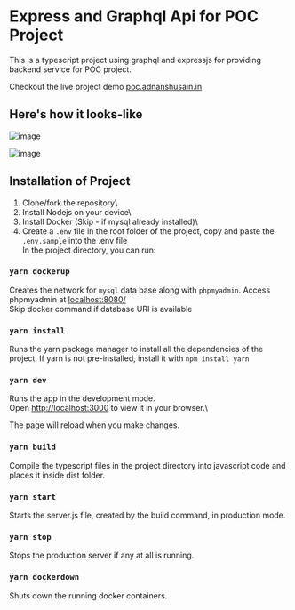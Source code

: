 # Express and Graphql Api for POC Project

This is a typescript project using graphql and expressjs for providing backend service for POC project.

Checkout the live project demo <a href="https://poc.adnanshusain.in/graphql">poc.adnanshusain.in</a>

## Here's how it looks-like

![image](https://user-images.githubusercontent.com/78212328/218540999-de800d67-f0ba-4201-b273-baf9eb08b534.png)

![image](https://user-images.githubusercontent.com/78212328/218540027-e8734eca-951a-41ed-ae9b-4fe1a55fdf7f.png)

## Installation of Project

1. Clone/fork the repository\
2. Install Nodejs on your device\
3. Install Docker (Skip - if mysql already installed)\
4. Create a `.env` file in the root folder of the project, copy and paste the `.env.sample` into the .env file\
   In the project directory, you can run:

### `yarn dockerup`

Creates the network for `mysql` data base along with `phpmyadmin`. Access phpmyadmin at <a href="http://localhost:8080/">localhost:8080/</a>\
Skip docker command if database URI is available

### `yarn install`

Runs the yarn package manager to install all the dependencies of the project. If yarn is not pre-installed, install it with `npm install yarn`

### `yarn dev`

Runs the app in the development mode.\
Open [http://localhost:3000](http://localhost:3000) to view it in your browser.\

The page will reload when you make changes.

### `yarn build`

Compile the typescript files in the project directory into javascript code and places it inside dist folder.

### `yarn start`

Starts the server.js file, created by the build command, in production mode.

### `yarn stop`

Stops the production server if any at all is running.

### `yarn dockerdown`

Shuts down the running docker containers.
